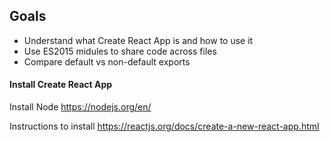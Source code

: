 ## Goals

* Understand what Create React App is and how to use it
* Use ES2015 midules to share code across files
* Compare default vs non-default exports

#### Install Create React App

Install Node https://nodejs.org/en/

Instructions to install https://reactjs.org/docs/create-a-new-react-app.html